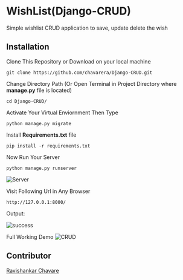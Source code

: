 # WishList(Django-CRUD)
Simple wishlist CRUD application to save, update delete the wish


## Installation

Clone This Repository or Download on your local machine
```
git clone https://github.com/chavarera/Django-CRUD.git
```
Change Directory Path (Or Open Terminal in Project Directory where **manage.py** file is located)
```
cd Django-CRUD/
```

Activate Your Virtual Enviornment Then Type 
```
python manage.py migrate
```

Install **Requirements.txt** file
```
pip install -r requirements.txt
```

Now Run Your Server 
```
python manage.py runserver
```
![Server](https://github.com/chavarera/Django-CRUD/blob/master/img/server.PNG)

Visit Following Url in Any Browser
```
http://127.0.0.1:8000/
```

Output:

![success](https://github.com/chavarera/Django-CRUD/blob/master/img/success.PNG)


Full Working Demo
![CRUD](https://github.com/chavarera/Django-CRUD/blob/master/img/FirstApp.gif)


## Contributor
[Ravishankar  Chavare](http://github.com/chavarera)
